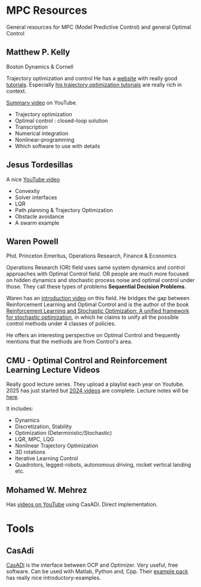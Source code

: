# MPC Resources
General resources for MPC (Model Predictive Control) and general Optimal Control


## Matthew P. Kelly
Boston Dynamics & Cornell

Trajectory optimization and control
He has a [website](http://www.matthewpeterkelly.com/) with really good [tutorials](http://www.matthewpeterkelly.com/tutorials/index.html). Especially [his trajectory optimization tutorials](http://www.matthewpeterkelly.com/tutorials/trajectoryOptimization/index.html) are really rich in context.

[Summary video](https://www.youtube.com/watch?v=wlkRYMVUZTs) on YouTube.

* Trajectory optimization
* Optimal control : closed-loop solution
* Transcription
* Numerical integration
* Nonlinear-programming
* Which software to use with details

## Jesus Tordesillas
A nice [YouTube video](https://www.youtube.com/watch?v=j82Ia436DYY)

* Convexity
* Solver interfaces
* LQR
* Path planning & Trajectory Optimization
* Obstacle avoidance
* A swarm example

## Waren Powell
Phd. Princeton Emeritus, Operations Research, Finance & Economics

Operations Research (OR) field uses same system dynamics and control approaches with Optimal Control field. OR people are much more focused on hidden dynamics and stochastic process noise and optimal control under those. They call these types of problems **Sequential Decision Problems**. 

Waren has an [introduction video](https://www.youtube.com/watch?v=LEYLRn3ci7E&t=366s) on this field. He bridges the gap between Reinforcement Learning and Optimal Control and is the author of the book [Reinforcement Learning and Stochastic Optimization: A unified framework for stochastic optimization](https://castle.princeton.edu/RLSO/), in which he claims to unify all the possible control methods under 4 classes of policies.

He offers an interesting perspective on Optimal Control and frequently mentions that the methods are from Control's area.

## CMU - Optimal Control and Reinforcement Learning Lecture Videos
Really good lecture series. They upload a playlist each year on Youtube. 2025 has just started but [2024 videos](https://www.youtube.com/watch?v=Kj88Nory8ec&list=PLZnJoM76RM6Jv4f7E7RnzW4rijTUTPI4u) are complete. Lecture notes will be [here](https://github.com/Optimal-Control-16-745/lecture-notebooks/tree/main).

It includes:
* Dynamics
* Discretization, Stability
* Optimization (Deterministic/Stochastic)
* LQR, MPC, LQG
* Nonlinear Trajectory Optimization
* 3D rotations
* Iterative Learning Control
* Quadrotors, legged-robots, autonomous driving, rocket vertical landing etc.

## Mohamed W. Mehrez
Has [videos on YouTube](https://www.youtube.com/@MohamedWMehrez) using CasADi. Direct implementation. 

# Tools

## CasAdi
[CasADi](https://web.casadi.org/) is the interface between OCP and Optimizer. Very useful, free software. Can be used with Matlab, Python and, Cpp. Their [example pack](https://github.com/casadi/casadi/tree/main/docs/examples) has really nice introductory-examples.